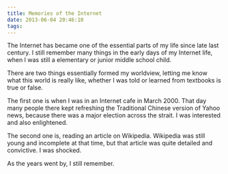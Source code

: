 ```yaml
---
title: Memories of the Internet
date: 2013-06-04 20:46:10
tags:
---
```


The Internet has became one of the essential parts of my life since late last century. I still remember many things in the early days of my Internet life, when I was still a elementary or junior middle school child.

There are two things essentially formed my worldview, letting me know what this world is really like, whether I was told or learned from textbooks is true or false.

The first one is when I was in an Internet cafe in March 2000. That day many people there kept refreshing the Traditional Chinese version of Yahoo news, because there was a major election across the strait. I was interested and also enlightened.

The second one is, reading an article on Wikipedia. Wikipedia was still young and incomplete at that time, but that article was quite detailed and convictive. I was shocked.

As the years went by, I still remember.